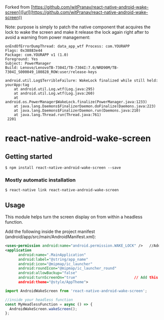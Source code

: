 Forked from [https://github.com/witPranav/react-native-android-wake-screen]([url](https://github.com/witPranav/react-native-android-wake-screen))

Note: purpose is simply to patch the native component that acquires the lock to wake the screen and make it release the lock again right after to avoid a warning from power management:

```
onEndOfErrorDumpThread: data_app_wtf Process: com.YOURAPP
Flags: 0x38883e44
Package: com.YOURAPP v1 (1.0)
Foreground: Yes
Subject: PowerManager
Build: Lenovo/LenovoTB-7304I/TB-7304I:7.0/NRD90M/TB-7304I_S000049_180828_ROW:user/release-keys

android.util.Log$TerribleFailure: WakeLock finalized while still held: yourApp:tag
	at android.util.Log.wtf(Log.java:295)
	at android.util.Log.wtf(Log.java:260)
	at android.os.PowerManager$WakeLock.finalize(PowerManager.java:1233)
	at java.lang.Daemons$FinalizerDaemon.doFinalize(Daemons.java:223)
	at java.lang.Daemons$FinalizerDaemon.run(Daemons.java:210)
	at java.lang.Thread.run(Thread.java:761)
 2201
```

# react-native-android-wake-screen

## Getting started

`$ npm install react-native-android-wake-screen --save`

### Mostly automatic installation

`$ react-native link react-native-android-wake-screen`

## Usage
This module helps turn the screen display on from within a headless function.

Add the following inside the project manifest (android/app/src/main/AndroidManifest.xml):
```xml
<uses-permission android:name="android.permission.WAKE_LOCK" />   //Add this line
<application
      android:name=".MainApplication"
      android:label="@string/app_name"
      android:icon="@mipmap/ic_launcher"
      android:roundIcon="@mipmap/ic_launcher_round"
      android:allowBackup="false"
      android:turnScreenOn="true"                          // Add this line
      android:theme="@style/AppTheme">
```

```javascript
import AndroidWakeScreen from 'react-native-android-wake-screen';

//inside your headless function
const MyHeadlessFunction = async () => {
  AndroidWakeScreen.wakeScreen();
};
```


